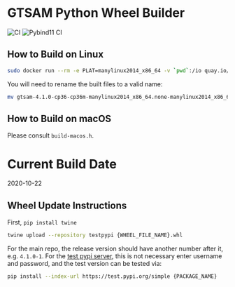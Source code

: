 # GTSAM Python Wheel Builder

![CI](https://github.com/ProfFan/gtsam-manylinux-build/workflows/CI/badge.svg) ![Pybind11 CI](https://github.com/borglab/gtsam-manylinux-build/workflows/Pybind11%20CI/badge.svg)

## How to Build on Linux

```bash
sudo docker run --rm -e PLAT=manylinux2014_x86_64 -v `pwd`:/io quay.io/pypa/manylinux2014_x86_64 /io/build-wheels.sh
```

You will need to rename the built files to a valid name:

```bash
mv gtsam-4.1.0-cp36-cp36m-manylinux2014_x86_64.none-manylinux2014_x86_64.whl gtsam-4.1.0-cp36-none-any.whl
```

## How to Build on macOS

Please consult `build-macos.h`.

# Current Build Date

2020-10-22

## Wheel Update Instructions

First, `pip install twine`

```bash
twine upload --repository testpypi {WHEEL_FILE_NAME}.whl
```
For the main repo, the release version should have another number after it, e.g. `4.1.0-1`. For the [test pypi server](https://test.pypi.org/project/gtsam/), this is not necessary
enter username and password,  and the test version can be tested via:
```bash
pip install --index-url https://test.pypi.org/simple {PACKAGE_NAME}
```

